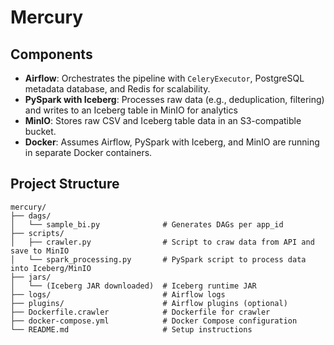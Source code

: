 # Mercury

## Components

- **Airflow**: Orchestrates the pipeline with `CeleryExecutor`, PostgreSQL metadata database, and Redis for scalability.
- **PySpark with Iceberg**: Processes raw data (e.g., deduplication, filtering) and writes to an Iceberg table in MinIO for analytics
- **MinIO**: Stores raw CSV and Iceberg table data in an S3-compatible bucket.
- **Docker**: Assumes Airflow, PySpark with Iceberg, and MinIO are running in separate Docker containers.

## Project Structure

```
mercury/
├── dags/
│   └── sample_bi.py              # Generates DAGs per app_id
├── scripts/
│   ├── crawler.py                # Script to craw data from API and save to MinIO
│   └── spark_processing.py       # PySpark script to process data into Iceberg/MinIO
├── jars/
│   └── (Iceberg JAR downloaded)  # Iceberg runtime JAR
├── logs/                         # Airflow logs
├── plugins/                      # Airflow plugins (optional)
├── Dockerfile.crawler            # Dockerfile for crawler
├── docker-compose.yml            # Docker Compose configuration
└── README.md                     # Setup instructions
```